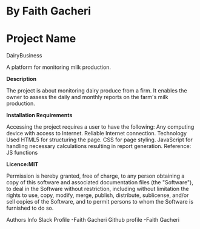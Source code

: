 
# By Faith Gacheri
# Project Name
 
 DairyBusiness
 
 A platform for monitoring milk production. 

**Description**

The project is about monitoring dairy produce from a firm. It enables the owner to assess the daily and monthly reports on the farm's milk production.

**Installation Requirements**

Accessing the project requires a user to have the following: Any computing device with access to Internet. Reliable Internet connection.
Technology Used HTML5 for structuring the page. CSS for page styling. JavaScript for handling necessary calculations resulting in report generation.
Reference: JS functions

**Licence:MIT**

Permission is hereby granted, free of charge, to any person obtaining a copy of this software and associated documentation files (the "Software"), to deal in the Software without restriction, including without limitation the rights to use, copy, modify, merge, publish, distribute, sublicense, and/or sell copies of the Software, and to permit persons to whom the Software is furnished to do so.

Authors Info Slack Profile -Faith Gacheri Github profile -Faith Gacheri
